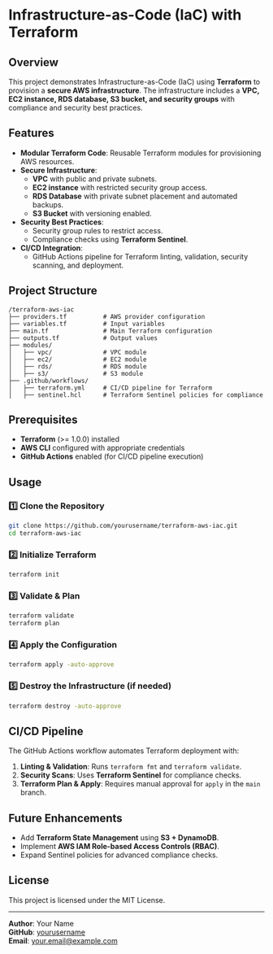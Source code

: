# Infrastructure-as-Code (IaC) with Terraform

## Overview
This project demonstrates Infrastructure-as-Code (IaC) using **Terraform** to provision a **secure AWS infrastructure**. The infrastructure includes a **VPC, EC2 instance, RDS database, S3 bucket, and security groups** with compliance and security best practices.

## Features
- **Modular Terraform Code**: Reusable Terraform modules for provisioning AWS resources.
- **Secure Infrastructure**:
  - **VPC** with public and private subnets.
  - **EC2 instance** with restricted security group access.
  - **RDS Database** with private subnet placement and automated backups.
  - **S3 Bucket** with versioning enabled.
- **Security Best Practices**:
  - Security group rules to restrict access.
  - Compliance checks using **Terraform Sentinel**.
- **CI/CD Integration**:
  - GitHub Actions pipeline for Terraform linting, validation, security scanning, and deployment.

## Project Structure
```
/terraform-aws-iac
├── providers.tf          # AWS provider configuration
├── variables.tf          # Input variables
├── main.tf               # Main Terraform configuration
├── outputs.tf            # Output values
├── modules/
│   ├── vpc/              # VPC module 
│   ├── ec2/              # EC2 module
│   ├── rds/              # RDS module
│   ├── s3/               # S3 module 
├── .github/workflows/
│   ├── terraform.yml     # CI/CD pipeline for Terraform
│   ├── sentinel.hcl      # Terraform Sentinel policies for compliance
```

## Prerequisites
- **Terraform** (>= 1.0.0) installed
- **AWS CLI** configured with appropriate credentials
- **GitHub Actions** enabled (for CI/CD pipeline execution)

## Usage
### 1️⃣ Clone the Repository
```bash
git clone https://github.com/yourusername/terraform-aws-iac.git
cd terraform-aws-iac
```

### 2️⃣ Initialize Terraform
```bash
terraform init
```

### 3️⃣ Validate & Plan
```bash
terraform validate
terraform plan
```

### 4️⃣ Apply the Configuration
```bash
terraform apply -auto-approve
```

### 5️⃣ Destroy the Infrastructure (if needed)
```bash
terraform destroy -auto-approve
```

## CI/CD Pipeline
The GitHub Actions workflow automates Terraform deployment with:
1. **Linting & Validation**: Runs `terraform fmt` and `terraform validate`.
2. **Security Scans**: Uses **Terraform Sentinel** for compliance checks.
3. **Terraform Plan & Apply**: Requires manual approval for `apply` in the `main` branch.

## Future Enhancements
- Add **Terraform State Management** using **S3 + DynamoDB**.
- Implement **AWS IAM Role-based Access Controls (RBAC)**.
- Expand Sentinel policies for advanced compliance checks.

## License
This project is licensed under the MIT License.

---
**Author**: Your Name  
**GitHub**: [yourusername](https://github.com/yourusername)  
**Email**: your.email@example.com

